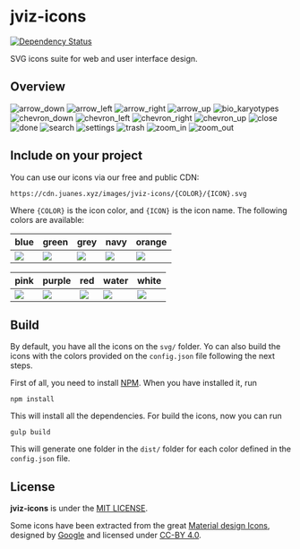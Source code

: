 # jviz-icons

[![Dependency Status](https://david-dm.org/jviz/jviz-icons.svg?style=flat-square)](https://david-dm.org/jviz/jviz-icons)

SVG icons suite for web and user interface design.


## Overview

![arrow_down](https://cdn.juanes.xyz/images/jviz-icons/blue/arrow_down.svg)
![arrow_left](https://cdn.juanes.xyz/images/jviz-icons/blue/arrow_left.svg)
![arrow_right](https://cdn.juanes.xyz/images/jviz-icons/blue/arrow_right.svg)
![arrow_up](https://cdn.juanes.xyz/images/jviz-icons/blue/arrow_up.svg)
![bio_karyotypes](https://cdn.juanes.xyz/images/jviz-icons/blue/bio_karyotypes.svg)
![chevron_down](https://cdn.juanes.xyz/images/jviz-icons/blue/chevron_down.svg)
![chevron_left](https://cdn.juanes.xyz/images/jviz-icons/blue/chevron_left.svg)
![chevron_right](https://cdn.juanes.xyz/images/jviz-icons/blue/chevron_right.svg)
![chevron_up](https://cdn.juanes.xyz/images/jviz-icons/blue/chevron_up.svg)
![close](https://cdn.juanes.xyz/images/jviz-icons/blue/close.svg)
![done](https://cdn.juanes.xyz/images/jviz-icons/blue/done.svg)
![search](https://cdn.juanes.xyz/images/jviz-icons/blue/search.svg)
![settings](https://cdn.juanes.xyz/images/jviz-icons/blue/settings.svg)
![trash](https://cdn.juanes.xyz/images/jviz-icons/blue/trash.svg)
![zoom_in](https://cdn.juanes.xyz/images/jviz-icons/blue/zoom_in.svg)
![zoom_out](https://cdn.juanes.xyz/images/jviz-icons/blue/zoom_out.svg)   


## Include on your project

You can use our icons via our free and public CDN:

```
https://cdn.juanes.xyz/images/jviz-icons/{COLOR}/{ICON}.svg
```

Where `{COLOR}` is the icon color, and `{ICON}` is the icon name. The following colors are available:

| blue | green | grey | navy | orange |
| ---- | ----- | ---- | ---- | ------ |
| ![](https://cdn.juanes.xyz/images/jviz-icons/blue/done.svg) |  ![](https://cdn.juanes.xyz/images/jviz-icons/green/done.svg) | ![](https://cdn.juanes.xyz/images/jviz-icons/grey/done.svg) | ![](https://cdn.juanes.xyz/images/jviz-icons/navy/done.svg) | ![](https://cdn.juanes.xyz/images/jviz-icons/orange/done.svg) |

| pink | purple | red | water | white |
| ---- | ------ | --- | ----- | ----- |
| ![](https://cdn.juanes.xyz/images/jviz-icons/pink/done.svg) |  ![](https://cdn.juanes.xyz/images/jviz-icons/purple/done.svg) | ![](https://cdn.juanes.xyz/images/jviz-icons/red/done.svg) | ![](https://cdn.juanes.xyz/images/jviz-icons/water/done.svg) | ![](https://cdn.juanes.xyz/images/jviz-icons/white/done.svg) |


## Build

By default, you have all the icons on the `svg/` folder. Yo can also build the icons with the colors provided on the `config.json` file following the next steps.

First of all, you need to install [NPM](https://npmjs.com). When you have installed it, run

```
npm install
```

This will install all the dependencies. For build the icons, now you can run

```
gulp build
```

This will generate one folder in the `dist/` folder for each color defined in the `config.json` file.


## License

**jviz-icons** is under the [MIT LICENSE](./LICENSE).

Some icons have been extracted from the great [Material design Icons](https://design.google.com/icons/), designed by [Google](https://google.com) and licensed under [CC-BY 4.0](https://creativecommons.org/licenses/by/4.0/).
